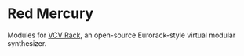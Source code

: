 # Red Mercury

Modules for [VCV Rack](https://github.com/VCVRack/Rack), an open-source Eurorack-style virtual modular synthesizer.

